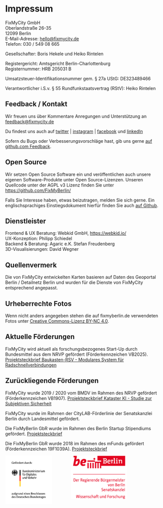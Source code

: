 <!-- This page contains a noindex meta tag, see src/pages/Markdown/index.js  -->

# Impressum

FixMyCity GmbH<br/>
Oberlandstraße 26-35<br/>
12099 Berlin<br/>
E-Mail-Adresse: [hello@fixmycity.de](mailto:hello@fixmycity.de)<br />
Telefon: 030 / 549 08 665<br />

Gesellschafter: Boris Hekele und Heiko Rintelen

Registergericht: Amtsgericht Berlin-Charlottenburg<br />
Registernummer: HRB 205031 B

Umsatzsteuer-Identifikationsnummer gem. § 27a UStG: DE323489466

Verantwortlicher i.S.v. § 55 Rundfunkstaatsvertrag (RStV): Heiko Rintelen

## Feedback / Kontakt

Wir freuen uns über Kommentare Anregungen und Unterstützung an [feedback@fixmycity.de](mailto:feedback@fixmycity.de)

Du findest uns auch auf [twitter](https://twitter.com/fixmyberlin) | [instagram](https://www.instagram.com/fixmycity/) | [facebook](https://www.facebook.com/FixMyCityApp/) und [linkedIn](https://www.linkedin.com/company/fixmycity)

Sofern du Bugs oder Verbesserungsvorschläge hast, gib uns gerne [auf github.com Feedback](https://github.com/FixMyBerlin/fixmy.platform/issues/new/choose).

## Open Source

Wir setzen Open Source Software ein und veröffentlichen auch unsere eigenen Software-Produkte unter Open Source-Lizenzen. Unseren Quellcode unter der AGPL v3 Lizenz finden Sie unter https://github.com/FixMyBerlin/

Falls Sie Interesse haben, etwas beizutragen, melden Sie sich gerne. Ein englischsprachiges Einstiegsdokument hierfür finden Sie auch [auf Github](https://github.com/FixMyBerlin/fixmy.frontend/blob/develop/CONTRIBUTING.md).

## Dienstleister

Frontend & UX Beratung: Webkid GmbH, https://webkid.io/<br />
UX-Konzeption: Philipp Schiedel<br />
Backend & Beratung: Agaric e.K. Stefan Freudenberg<br />
3D-Visualisierungen: David Wegner

## Quellenvermerk

Die von FixMyCity entwickelten Karten basieren auf Daten des Geoportal Berlin / Detailnetz Berlin und wurden für die Dienste von FixMyCity entsprechend angepasst.

## Urheberrechte Fotos

Wenn nicht anders angegeben stehen die auf fixmyberlin.de verwendeten Fotos unter [Creative Commons-Lizenz BY-NC 4.0](https://creativecommons.org/licenses/by-nc/4.0/deed.de 'Infos zu CC-Lizenz BY-NC 4.0').

## Aktuelle Förderungen

FixMyCity wird aktuell als forschungsbezogenes Start-Up durch Bundesmittel aus dem NRVP gefördert (Förderkennzeichen VB2025). [Projektsteckbrief Baukasten-RSV - Modulares System für Radschnellverbindungen](https://nationaler-radverkehrsplan.de/de/praxis/modulares-system-fuer-radschnellverbindungen)

## Zurückliegende Förderungen

FixMyCity wurde 2019 / 2020 vom BMDV im Rahmen des NRVP gefördert (Förderkennzeichen VB1907). [Projektsteckbrief Kataster KI - Studie zur Subjektiven Sicherheit](https://nationaler-radverkehrsplan.de/de/aktuell/nachrichten/studie-zur-subjektiven-sicherheit-im-radverkehr)

FixMyCity wurde im Rahmen der CityLAB-Förderlinie der Senatskanzlei Berlin durch Landesmittel gefördert.

Die FixMyBerlin GbR wurde im Rahmen des Berlin Startup Stipendiums gefördert. [Projektsteckbrief](https://entrepreneurship.htw-berlin.de/unsere-startups/stipendiat-innen/fixmyberlin/)

Die FixMyBerlin GbR wurde 2018 im Rahmen des mFunds gefördert (Förderkennzeichen 19F1039A). [Projektsteckbrief](http://www.bmvi.de/SharedDocs/DE/Artikel/DG/mfund-projekte/fixmyberlin.html)

<style type="text/css">
  .partner {
    width: 180px;
    padding: 0 30px 30px 0;
    float: left;
  }
</style>
<div class="partner">
  <a href="http://www.bmvi.de/" target="_blank">
  <img src="/src/images/partner/bmdv-gefoerdert.png" alt="Gefördert durch das BMDV" title="Gefördert durch das BMDV" style="width: 150px;"/></a>
</div>
<div class="partner">
  <a href="https://www.berlin.de/rbmskzl/" target="_blank">
  <img src="/src/images/partner/senatskanzlei-berlin.png" alt="Gefördert durch die Senatskanzlei Berlin" title="Gefördert durch die Senatskanzlei Berlin" style="width: 180px" /></a>
</div>
